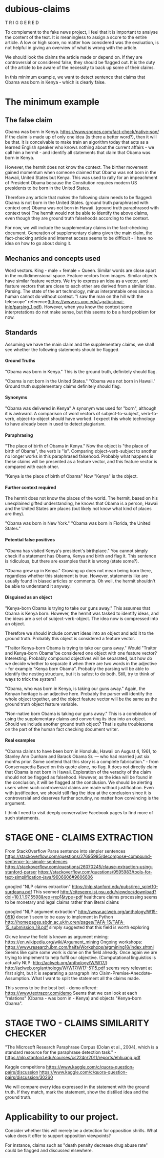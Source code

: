 # dubious-claims
T R I G G E R E D

To complement to the fake news project, I feel that it is important to analyse the content of the text. It is meaningless to assign a score to the entire article. A low or high score, no matter how considered was the evaluation, is not helpful in giving an overview of what is wrong with the article.

We should look the claims the article made or depend on. If they are controversial or considered false, they should be flagged out. It is the duty of the article to be aware of the necessity to back up some of their claims.

In this minimum example, we want to detect sentence that claims that Obama was born in Kenya - which is clearly false.

# The minimum example

## The false claim 
Obama was born in Kenya.
https://www.snopes.com/fact-check/native-son/
If the claim is made up of only one idea (is there a better word?), then it will be that. It is conceivable to make train an algorithm today that acts as a learned English speaker who knows nothing about the current affairs - we call him a hermit - and identify all statements that claim that Obama was born in Kenya.

However, the hermit does not know the context. The birther movement gained momentum when someone claimed that Obama was not born in the Hawaii, United States but Kenya. This was used to rally for an impeachment of President Obama because the Consitution requires modern US presidents to be born in the United States.

Therefore any article that makes the following claim needs to be flagged:
Obama is not born in the United States. (ground truth paraphrased with context one)
Obama was not born in Hawaii. (ground truth paraphrased with context two)
The hermit would not be able to identify the above claims, even though they are ground truth falsehoods according to the context. 

For now, we will include the supplementary claims in the fact-checking document. Generation of supplementary claims given the main claim, the fact-checking article and Internet access seems to be difficult - I have no idea on how to go about doing it.

## Mechanics and concepts used
Word vectors. King - male + female = Queen. Similar words are close apart in the multidimensional space.
Feature vectors from images. Similar objects have similar feature vectors. We try to express an idea as a vector, and feature vectors that are close to each other are derived from a similar idea.
Parsing. The state of the art technology, minus interpretable ones since a human cannot do without context. "I saw the man on the hill with the telescope" reference(https://www.cs.upc.edu/~gatius/mai-inlp/parsing_1.pdf). However, when you know the context some interpretations do not make sense, but this seems to be a hard problem for now.

## Standards
Assuming we have the main claim and the supplementary claims, we shall see whether the following statements should be flagged.

#### Ground Truths
"Obama was born in Kenya." 
This is the ground truth, definitely should flag.

"Obama is not born in the United States." 
"Obama was not born in Hawaii."
Ground truth supplementary claims definitely should flag. 

#### Synonyms
"Obama was delivered in Kenya"
A synonym was used for "born", although it is awkward. A comparison of word vectors of subject-to-subject, verb-to-verb, object-to-object should have worked. I expect this whole technology to have already been in used to detect plagiarism.

#### Paraphrasing
"The place of birth of Obama in Kenya."
Now the object is "the place of birth of Obama", the verb is "is". Comparing object-verb-subject to another no longer works in this paraphrased falsehood. Probably what happens is these claims will be presented as a feature vector, and this feature vector is compared with each other. 

"Kenya is the place of birth of Obama"
Now "Kenya" is the object.

#### Further context required
The hermit does not know the places of the world. The hermit, based on his unexplained gifted understanding, he knows that Obama is a person, Hawaii and the United States are places (but likely not know what kind of places are they).

"Obama was born in New York."
"Obama was born in Florida, the United States."


#### Potential false positives
"Obama has visited Kenya's president's birthplace."
You cannot simply check if a statement has Obama, Kenya and birth and flag it. This sentence is ridiculous, but there are examples that it is wrong (state some?).

"Obama grew up in Kenya."
Growing up does not mean being born there, regardless whether this statement is true. However, statements like are usually found in biased articles or comments. Oh well, the hermit shouldn't be able to understand it anyway.


#### Disguised as an object
"Kenya-born Obama is trying to take our guns away."
This assumes that Obama is Kenya born. However, the hermit was tasked to identify ideas, and the ideas are a set of subject-verb-object. The idea now is compressed into an object. 

Therefore we should include convert ideas into an object and add it to the ground truth. Probably this object is considered a feature vector. 

"Traitor Kenya-born Obama is trying to take our guns away."
Would "Traitor and Kenya-born Obama"be considered one object with one feature vector? Interesting. Probably compound objectives will be separated, but how do we decide whether to separate it when there are two words in the adjective - for example "Kenya born Obama". Probably the parsing will be able to identify the nesting structure, but it is safest to do both. Still, try to think of ways to trick the system?

"Obama, who was born in Kenya, is taking our guns away."
Again, the Kenyan heritage is an adjective here. Probably the parser will identify the whole object together, and the object feature vector will be the same as the ground truth object feature variable.

"Non-native born Obama is taking our guns away."
This is a combination of using the supplementary claims and converting its idea into an object. Should we include another ground truth object? That is quite troublesome on the part of the human fact checking document writer.

#### Real examples
"Obama claims to have been born in Honolulu, Hawaii on August 4, 1961, to Stanley Ann Dunham and Barack Obama Sr. — who had married just six months prior. Some contend that this story is a complete fabrication." - from Conservapedia
Based on this quote alone, no flag. It does not directly claim that Obama is not born in Hawaii. Exploration of the veracity of the claim should not be flagged as falsehood. However, as the idea will be found in the conclusion, it will be flagged at the conclusion. We should be alerting users when such controversial claims are made without justification. Even with justification, we should still flag the idea at the conclusion since it is controversial and deserves further scrutiny, no matter how convincing is the argument.

I think I need to visit deeply conservative Facebook pages to find more of such statements.



# STAGE ONE - CLAIMS EXTRACTION

From StackOverflow 
Parse sentence into simpler sentences
https://stackoverflow.com/questions/27695995/decompose-compound-sentence-to-simple-sentences
https://stackoverflow.com/questions/26070245/clause-extraction-using-stanford-parser
https://stackoverflow.com/questions/9595983/tools-for-text-simplification-java/9606606#9606606

googled "NLP claims extraction"
https://nlp.stanford.edu/pubs/lrec_splet10-surdeanu.pdf This seemed
http://citeseerx.ist.psu.edu/viewdoc/download?doi=10.1.1.97.5598&rep=rep1&type=pdf healthcare claims processing
seems to be monetary and legal claims rather than literal claims

googled "NLP argument extraction"
http://www.aclweb.org/anthology/W15-0510 doesn't seem to be easy to implement in Python
http://homepages.abdn.ac.uk/n.oren/pages/TAFA-15/TAFA-15_submission_18.pdf simply suggested that this field is worth exploring

Ok we know the field is known as argument mining: https://en.wikipedia.org/wiki/Argument_mining
Ongoing workshops: https://www.research.ibm.com/haifa/Workshops/argmining18/index.shtml
Seems like quite some work is done on the field already. Once again we are trying to implement to help fulfil our objective.
(Computational linguistics is actually NLP: http://aclweb.org/anthology/W/W17/)
http://aclweb.org/anthology/W/W17/W17-5115.pdf seems very relevant at first sight, but it is separating a paragraph into Claim-Premise-Anecdote-Assumption. What I want to split the statement all the claims made.

This seems to be the best bet - demo offered:
https://www.textrazor.com/demo
Seems that we can look at each "relations" (Obama - was born in - Kenya) and objects "Kenya-born Obama".


# STAGE TWO - CLAIMS SIMILARITY CHECKER
"The Microsoft Research Paraphrase Corpus (Dolan et al., 2004), which is a standard resource for the paraphrase detection task." - https://nlp.stanford.edu/courses/cs224n/2011/reports/ehhuang.pdf

Kaggle compeitions
https://www.kaggle.com/c/quora-question-pairs/discussion
https://www.kaggle.com/c/quora-question-pairs/discussion/30260

We will compare every idea expressed in the statement with the ground truth. If they match, mark the statement, show the distilled idea and the ground truth. 


# Applicability to our project.

Consider whether this will merely be a detection for opposition shrills. What value does it offer to support opposition viewpoints?

For instance, claims such as "death penalty decrease drug abuse rate" could be flagged and discussed elsewhere.

